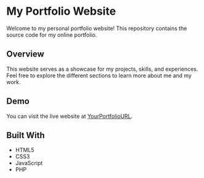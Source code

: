 # My Portfolio Website

Welcome to my personal portfolio website! This repository contains the source code for my online portfolio.

## Overview

This website serves as a showcase for my projects, skills, and experiences. Feel free to explore the different sections to learn more about me and my work.

## Demo

You can visit the live website at [YourPortfolioURL]([https://your-portfolio-url.com](https://ubeydkhoiri.github.io/home/)).

## Built With

- HTML5
- CSS3
- JavaScript
- PHP
